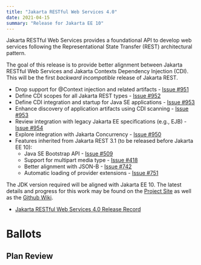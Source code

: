 ```yaml
---
title: "Jakarta RESTful Web Services 4.0"
date: 2021-04-15
summary: "Release for Jakarta EE 10"
---
```

Jakarta RESTful Web Services provides a foundational API to develop web services following the Representational
State Transfer (REST) architectural pattern.

The goal of this release is to provide better alignment between Jakarta RESTful Web Services and 
Jakarta Contexts Dependency Injection (CDI). This will be the first _backward incompatible_ release of 
Jakarta REST.  

* Drop support for @Context injection and related artifacts - [Issue #951](https://github.com/eclipse-ee4j/jaxrs-api/issues/951)
* Define CDI scopes for all Jakarta REST types - [Issue #952](https://github.com/eclipse-ee4j/jaxrs-api/issues/952)
* Define CDI integration and startup for Java SE applications - [Issue #953](https://github.com/eclipse-ee4j/jaxrs-api/issues/953)
* Enhance discovery of application artifacts using CDI scanning - [Issue #953](https://github.com/eclipse-ee4j/jaxrs-api/issues/953)
* Review integration with legacy Jakarta EE specifications (e.g., EJB) - [Issue #954](https://github.com/eclipse-ee4j/jaxrs-api/issues/954)
* Explore integration with Jakarta Concurrency - [Issue #950](https://github.com/eclipse-ee4j/jaxrs-api/issues/950)
* Features inherited from Jakarta REST 3.1 (to be released before Jakarta EE 10):
    * Java SE Bootstrap API - [Issue #509](https://github.com/eclipse-ee4j/jaxrs-api/issues/509)
    * Support for multipart media type - [Issue #418](https://github.com/eclipse-ee4j/jaxrs-api/issues/418)
    * Better alignment with JSON-B - [Issue #742](https://github.com/eclipse-ee4j/jaxrs-api/issues/742)
    * Automatic loading of provider extensions - [Issue #751](https://github.com/eclipse-ee4j/jaxrs-api/issues/751)
    
The JDK version required will be aligned with Jakarta EE 10. The latest details and progress for this work 
may be found on the [Project Site](eclipse-ee4j.github.io/jaxrs-api) as well as the
[Github Wiki](https://github.com/eclipse-ee4j/jaxrs-api/wiki).

* [Jakarta RESTful Web Services 4.0 Release Record](https://projects.eclipse.org/projects/ee4j.jaxrs/releases/4.0.0)

# Ballots

## Plan Review
<!--
The Specification Committee Ballot concluded successfully on 2021-xx-xx with the following results.

| Representative                                 | Representative for: | Vote |
|------------------------------------------------|---------------------|------|
| Kenji Kazumura                                 | Fujitsu             |      |
| Dan Bandera, Kevin Sutter                      | IBM                 |      |
| Ed Bratt, Dmitry Kornilov                      | Oracle              |      |
| Andrew Pielage, Matt Gill                      | Payara              |      |
| Scott Stark, Mark Little                       | Red Hat             |      |
| David Blevins, Jean-Louis Monteiro             | Tomitribe           |      |
| Ivar Grimstad                                  | EE4J PMC            |      |
| Marcelo Ancelmo, Martijn Verburg               | Participant Members |      |
| Werner Keil                                    | Committer Members   |      |
| Scott (Congquan) Wang                          | Enterprise Members  |      |
|                                                | Total               |      |

The ballot was run in the [jakarta.ee-spec mailing list]()
-->
